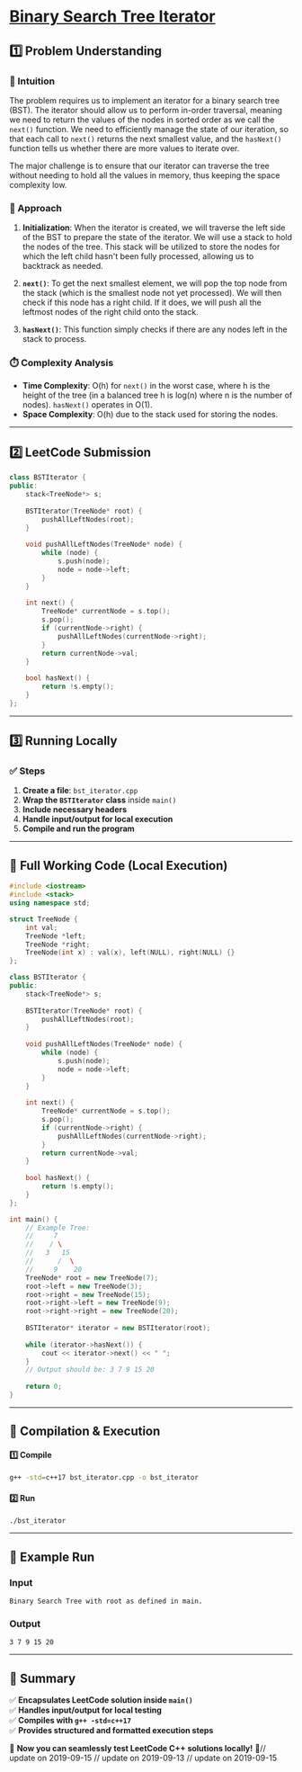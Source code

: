 # **[Binary Search Tree Iterator](https://leetcode.com/problems/binary-search-tree-iterator/description/)**  

## **1️⃣ Problem Understanding**  
### **📌 Intuition**  
The problem requires us to implement an iterator for a binary search tree (BST). The iterator should allow us to perform in-order traversal, meaning we need to return the values of the nodes in sorted order as we call the `next()` function. We need to efficiently manage the state of our iteration, so that each call to `next()` returns the next smallest value, and the `hasNext()` function tells us whether there are more values to iterate over.

The major challenge is to ensure that our iterator can traverse the tree without needing to hold all the values in memory, thus keeping the space complexity low.

### **🚀 Approach**  
1. **Initialization**: When the iterator is created, we will traverse the left side of the BST to prepare the state of the iterator. We will use a stack to hold the nodes of the tree. This stack will be utilized to store the nodes for which the left child hasn't been fully processed, allowing us to backtrack as needed.

2. **`next()`**: To get the next smallest element, we will pop the top node from the stack (which is the smallest node not yet processed). We will then check if this node has a right child. If it does, we will push all the leftmost nodes of the right child onto the stack.

3. **`hasNext()`**: This function simply checks if there are any nodes left in the stack to process.

### **⏱️ Complexity Analysis**  
- **Time Complexity**: O(h) for `next()` in the worst case, where h is the height of the tree (in a balanced tree h is log(n) where n is the number of nodes). `hasNext()` operates in O(1).
- **Space Complexity**: O(h) due to the stack used for storing the nodes.

---  

## **2️⃣ LeetCode Submission**  
```cpp
class BSTIterator {
public:
    stack<TreeNode*> s;
    
    BSTIterator(TreeNode* root) {
        pushAllLeftNodes(root);
    }
    
    void pushAllLeftNodes(TreeNode* node) {
        while (node) {
            s.push(node);
            node = node->left;
        }
    }
    
    int next() {
        TreeNode* currentNode = s.top();
        s.pop();
        if (currentNode->right) {
            pushAllLeftNodes(currentNode->right);
        }
        return currentNode->val;
    }
    
    bool hasNext() {
        return !s.empty();
    }
};
```  

---  

## **3️⃣ Running Locally**  
### **✅ Steps**  
1. **Create a file**: `bst_iterator.cpp`  
2. **Wrap the `BSTIterator` class** inside `main()`  
3. **Include necessary headers**  
4. **Handle input/output for local execution**  
5. **Compile and run the program**  

---  

## **📝 Full Working Code (Local Execution)**  
```cpp
#include <iostream>
#include <stack>
using namespace std;

struct TreeNode {
    int val;
    TreeNode *left;
    TreeNode *right;
    TreeNode(int x) : val(x), left(NULL), right(NULL) {}
};

class BSTIterator {
public:
    stack<TreeNode*> s;
    
    BSTIterator(TreeNode* root) {
        pushAllLeftNodes(root);
    }
    
    void pushAllLeftNodes(TreeNode* node) {
        while (node) {
            s.push(node);
            node = node->left;
        }
    }
    
    int next() {
        TreeNode* currentNode = s.top();
        s.pop();
        if (currentNode->right) {
            pushAllLeftNodes(currentNode->right);
        }
        return currentNode->val;
    }
    
    bool hasNext() {
        return !s.empty();
    }
};

int main() {
    // Example Tree: 
    //     7
    //    / \
    //   3   15
    //      /  \
    //     9    20
    TreeNode* root = new TreeNode(7);
    root->left = new TreeNode(3);
    root->right = new TreeNode(15);
    root->right->left = new TreeNode(9);
    root->right->right = new TreeNode(20);
    
    BSTIterator* iterator = new BSTIterator(root);
    
    while (iterator->hasNext()) {
        cout << iterator->next() << " ";
    }
    // Output should be: 3 7 9 15 20
    
    return 0;
}  
```  

---  

## **🔧 Compilation & Execution**  
#### **1️⃣ Compile**  
```bash
g++ -std=c++17 bst_iterator.cpp -o bst_iterator
```  

#### **2️⃣ Run**  
```bash
./bst_iterator
```  

---  

## **🎯 Example Run**  
### **Input**  
```
Binary Search Tree with root as defined in main.
```  
### **Output**  
```
3 7 9 15 20
```  

---  

## **📌 Summary**  
✅ **Encapsulates LeetCode solution inside `main()`**  
✅ **Handles input/output for local testing**  
✅ **Compiles with `g++ -std=c++17`**  
✅ **Provides structured and formatted execution steps**  

🚀 **Now you can seamlessly test LeetCode C++ solutions locally!** 🚀// update on 2019-09-15
// update on 2019-09-13
// update on 2019-09-15
